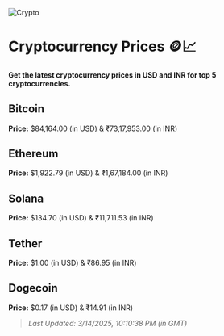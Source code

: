 
![Crypto](https://www.techguide.com.au/wp-content/uploads/2020/11/crypto3.jpeg)

# Cryptocurrency Prices 🪙📈

#### Get the latest cryptocurrency prices in USD and INR for top 5 cryptocurrencies.

## Bitcoin

**Price:** $84,164.00 (in USD) & ₹73,17,953.00 (in INR)

## Ethereum

**Price:** $1,922.79 (in USD) & ₹1,67,184.00 (in INR)

## Solana

**Price:** $134.70 (in USD) & ₹11,711.53 (in INR)

## Tether

**Price:** $1.00 (in USD) & ₹86.95 (in INR)

## Dogecoin

**Price:** $0.17 (in USD) & ₹14.91 (in INR)

> _Last Updated: 3/14/2025, 10:10:38 PM (in GMT)_

